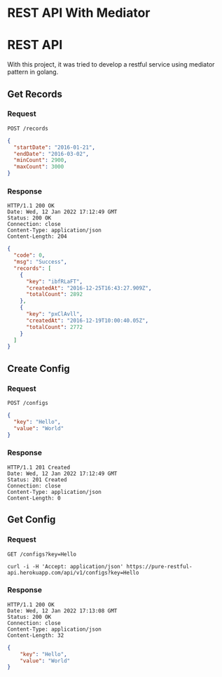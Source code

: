 # REST API With Mediator

# REST API

With this project, it was tried to develop a restful service using mediator pattern in golang.

## Get Records

### Request

`POST /records`

```json
{
  "startDate": "2016-01-21",
  "endDate": "2016-03-02",
  "minCount": 2900,
  "maxCount": 3000
}
```

### Response

```
HTTP/1.1 200 OK
Date: Wed, 12 Jan 2022 17:12:49 GMT
Status: 200 OK
Connection: close
Content-Type: application/json
Content-Length: 204
```

```json
{
  "code": 0,
  "msg": "Success",
  "records": [
    {
      "key": "ibfRLaFT",
      "createdAt": "2016-12-25T16:43:27.909Z",
      "totalCount": 2892
    },
    {
      "key": "pxClAvll",
      "createdAt": "2016-12-19T10:00:40.05Z",
      "totalCount": 2772
    }
  ]
}
```

## Create Config

### Request

`POST /configs`

```json
{
  "key": "Hello",
  "value": "World"
}
```
### Response
```
HTTP/1.1 201 Created
Date: Wed, 12 Jan 2022 17:12:49 GMT
Status: 201 Created
Connection: close
Content-Type: application/json
Content-Length: 0
```

## Get Config

### Request

`GET /configs?key=Hello`

    curl -i -H 'Accept: application/json' https://pure-restful-api.herokuapp.com/api/v1/configs?key=Hello

### Response
```
HTTP/1.1 200 OK
Date: Wed, 12 Jan 2022 17:13:08 GMT
Status: 200 OK
Connection: close
Content-Type: application/json
Content-Length: 32
```

```json
{
    "key": "Hello",
    "value": "World"
}
```
